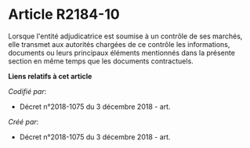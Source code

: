 # Article R2184-10

Lorsque l'entité adjudicatrice est soumise à un contrôle de ses marchés, elle transmet aux autorités chargées de ce contrôle
les informations, documents ou leurs principaux éléments mentionnés dans la présente section en même temps que les documents
contractuels.

**Liens relatifs à cet article**

_Codifié par_:

  - Décret n°2018-1075 du 3 décembre 2018 - art.

_Créé par_:

  - Décret n°2018-1075 du 3 décembre 2018 - art.

